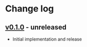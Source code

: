 # Change log

## [v0.1.0] - unreleased

* Initial implementation and release

[v0.1.0]: https://github.com/piotrmurach/tty-runner/compare/v0.1.0
